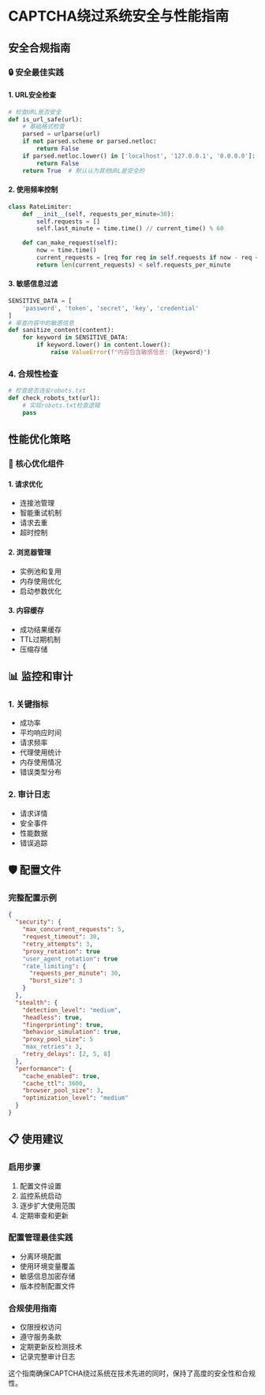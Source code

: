 # CAPTCHA绕过系统安全与性能指南

## 安全合规指南

### 🔒 安全最佳实践

#### 1. URL安全检查
```python
# 检查URL是否安全
def is_url_safe(url):
    # 基础格式检查
    parsed = urlparse(url)
    if not parsed.scheme or parsed.netloc:
        return False
    if parsed.netloc.lower() in ['localhost', '127.0.0.1', '0.0.0.0']:
        return False
    return True  # 默认认为其他URL是安全的
```

#### 2. 使用频率控制
```python
class RateLimiter:
    def __init__(self, requests_per_minute=30):
        self.requests = []
        self.last_minute = time.time() // current_time() % 60

    def can_make_request(self):
        now = time.time()
        current_requests = [req for req in self.requests if now - req < 60]
        return len(current_requests) < self.requests_per_minute
```

#### 3. 敏感信息过滤
```python
SENSITIVE_DATA = [
    'password', 'token', 'secret', 'key', 'credential'
]
# 审查内容中的敏感信息
def sanitize_content(content):
    for keyword in SENSITIVE_DATA:
        if keyword.lower() in content.lower():
            raise ValueError(f"内容包含敏感信息: {keyword}")
```

### 4. 合规性检查
```python
# 检查是否违反robots.txt
def check_robots_txt(url):
    # 实现robots.txt检查逻辑
    pass
```

## 性能优化策略

### 🚀 核心优化组件

#### 1. 请求优化
- 连接池管理
- 智能重试机制
- 请求去重
- 超时控制

#### 2. 浏览器管理
- 实例池和复用
- 内存使用优化
- 启动参数优化

#### 3. 内容缓存
- 成功结果缓存
- TTL过期机制
- 压缩存储

## 📊 监控和审计

### 1. 关键指标
- 成功率
- 平均响应时间
- 请求频率
- 代理使用统计
- 内存使用情况
- 错误类型分布

### 2. 审计日志
- 请求详情
- 安全事件
- 性能数据
- 错误追踪

## 🛡️ 配置文件

### 完整配置示例

```json
{
  "security": {
    "max_concurrent_requests": 5,
    "request_timeout": 30,
    "retry_attempts": 3,
    "proxy_rotation": true
    "user_agent_rotation": true
    "rate_limiting": {
      "requests_per_minute": 30,
      "burst_size": 3
    }
  },
  "stealth": {
    "detection_level": "medium",
    "headless": true,
    "fingerprinting": true,
    "behavior_simulation": true,
    "proxy_pool_size": 5
    "max_retries": 3,
    "retry_delays": [2, 5, 8]
  },
  "performance": {
    "cache_enabled": true,
    "cache_ttl": 3600,
    "browser_pool_size": 3,
    "optimization_level": "medium"
  }
}
```

## 📋 使用建议

### 启用步骤
1. 配置文件设置
2. 监控系统启动
3. 逐步扩大使用范围
4. 定期审查和更新

### 配置管理最佳实践
- 分离环境配置
- 使用环境变量覆盖
- 敏感信息加密存储
- 版本控制配置文件

### 合规使用指南
- 仅限授权访问
- 遵守服务条款
- 定期更新反检测技术
- 记录完整审计日志

这个指南确保CAPTCHA绕过系统在技术先进的同时，保持了高度的安全性和合规性。